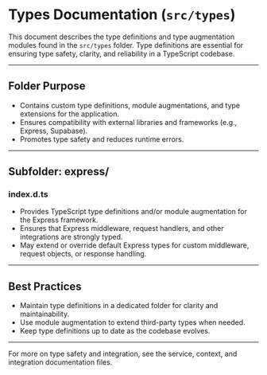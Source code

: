 # Types Documentation (`src/types`)

This document describes the type definitions and type augmentation modules found in the `src/types` folder. Type definitions are essential for ensuring type safety, clarity, and reliability in a TypeScript codebase.

---

## Folder Purpose
- Contains custom type definitions, module augmentations, and type extensions for the application.
- Ensures compatibility with external libraries and frameworks (e.g., Express, Supabase).
- Promotes type safety and reduces runtime errors.

---

## Subfolder: express/

### index.d.ts
- Provides TypeScript type definitions and/or module augmentation for the Express framework.
- Ensures that Express middleware, request handlers, and other integrations are strongly typed.
- May extend or override default Express types for custom middleware, request objects, or response handling.

---

## Best Practices
- Maintain type definitions in a dedicated folder for clarity and maintainability.
- Use module augmentation to extend third-party types when needed.
- Keep type definitions up to date as the codebase evolves.

---

For more on type safety and integration, see the service, context, and integration documentation files.
